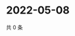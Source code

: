 # 2022-05-08

共 0 条

<!-- BEGIN WEIBO -->
<!-- 最后更新时间 Sun May 08 2022 09:00:50 GMT+0800 (China Standard Time) -->

<!-- END WEIBO -->
